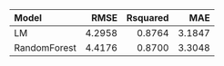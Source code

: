 |Model        |   RMSE| Rsquared|    MAE|
|:------------|------:|--------:|------:|
|LM           | 4.2958|   0.8764| 3.1847|
|RandomForest | 4.4176|   0.8700| 3.3048|
